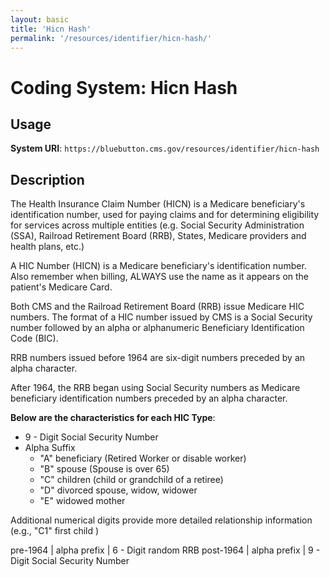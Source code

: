 ```yaml
---
layout: basic
title: 'Hicn Hash'
permalink: '/resources/identifier/hicn-hash/'
---
```

# Coding System: Hicn Hash

## Usage

**System URI**: `https://bluebutton.cms.gov/resources/identifier/hicn-hash`

## Description
The Health Insurance Claim Number (HICN) is a Medicare beneficiary's  identification number, used for paying claims and for determining  eligibility for services across multiple entities (e.g. Social Security  Administration (SSA), Railroad Retirement Board (RRB), States, Medicare  providers and health plans, etc.)

A HIC Number (HICN) is a Medicare beneficiary's identification number. Also remember when billing, ALWAYS use the name as it appears on the patient's Medicare Card.

Both CMS and the Railroad Retirement Board (RRB) issue Medicare HIC numbers. The format of a HIC number issued by CMS is a Social Security number followed by an alpha or alphanumeric Beneficiary Identification Code (BIC).

RRB numbers issued before 1964 are six-digit numbers preceded by an alpha character.

After 1964, the RRB began using Social Security numbers as Medicare beneficiary identification numbers preceded by an alpha character.


**Below are the characteristics for each HIC Type**:

* 9 - Digit Social Security Number
* Alpha Suffix
    * "A" beneficiary (Retired Worker or disable worker)
    * "B" spouse (Spouse is over 65)
    * "C" children (child or grandchild of a retiree)
    * "D" divorced spouse, widow, widower
    * "E" widowed mother

Additional numerical digits provide more detailed relationship information (e.g., "C1" first child )


pre-1964  | alpha prefix  | 6 - Digit random RRB
post-1964 | alpha prefix  | 9 - Digit Social Security Number